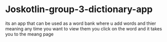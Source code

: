 # Joskotlin-group-3-dictionary-app
its an app that can be used as a word bank
where u add words and thier meaning any  time 
you want to view them you click on the word and it takes you to the 
meang page

